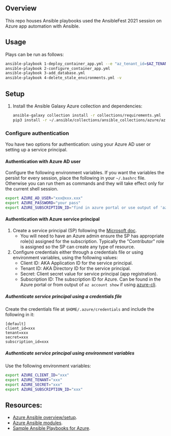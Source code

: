 ## Overview

This repo houses Ansible playbooks used the AnsibleFest 2021 session on Azure app automation with Ansible.

## Usage

Plays can be run as follows:
```bash
ansible-playbook 1-deploy_container_app.yml --e "az_tenant_id=$AZ_TENANT_ID"
ansible-playbook 2-configure_container_app.yml
ansible-playbook 3-add_database.yml
ansible-playbook 4-delete_stale_environments.yml -v
```

## Setup

1. Install the Ansible Galaxy Azure collection and dependencies:
	```bash
	ansible-galaxy collection install -r collections/requirements.yml
	pip3 install -r ~/.ansible/collections/ansible_collections/azure/azcollection/requirements-azure.txt
	```

### Configure authentication

You have two options for authentication: using your Azure AD user or setting up a service principal.

#### Authentication with Azure AD user

Configure the following environment variables. If you want the variables the persist for every session, place the following in your `~/.bashrc` file. Otherwise you can run them as commands and they will take effect only for the current shell session.
```bash
export AZURE_AD_USER="xxx@xxx.xxx"
export AZURE_PASSWORD="your pass"
export AZURE_SUBSCRIPTION_ID="find in azure portal or use output of 'az account show' to find id"
```

#### Authentication with Azure service principal

1. Create a service principal (SP) following the [Microsoft doc](https://docs.microsoft.com/en-us/azure/active-directory/develop/howto-create-service-principal-portal).
	- You will need to have an Azure admin ensure the SP has appropriate role(s) assigned for the subscription. Typically the "Contributor" role is assigned so the SP can create any type of resource.
1. Configure credentials either through a credentials file or using environment variables, using the following values:
	- Client ID: AKA Application ID for the service principal.
	- Tenant ID: AKA Directory ID for the service principal.
	- Secret: Client secret value for service principal (app registration).
	- Subscription ID: The subscription ID for Azure. Can be found in the Azure portal or from output of `az account show` if using [azure-cli](https://docs.microsoft.com/en-us/cli/azure/install-azure-cli).

##### Authenticate service principal using a credentials file

Create the credentials file at `$HOME/.azure/credentials` and include the following in it:
```
[default]
client_id=xxx
tenant=xxx
secret=xxx
subscription_id=xxx
```

##### Authenticate service principal using environment variables

Use the following environment variables:
```bash
export AZURE_CLIENT_ID="xxx"
export AZURE_TENANT="xxx"
export AZURE_SECRET="xxx"
export AZURE_SUBSCRIPTION_ID="xxx"
```

## Resources:
* [Azure Ansible overview/setup](https://docs.ansible.com/ansible/latest/scenario_guides/guide_azure.html).
* [Azure Ansible modules](https://docs.ansible.com/ansible/2.9/modules/list_of_cloud_modules.html#azure).
* [Sample Ansible Playbooks for Azure](https://github.com/Azure-Samples/ansible-playbooks).
